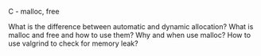 C - malloc, free

What is the difference between automatic and dynamic allocation?
What is malloc and free and how to use them?
Why and when use malloc?
How to use valgrind to check for memory leak?

